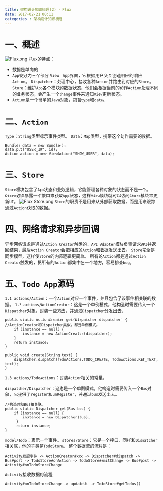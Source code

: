 ```yaml
---
title: 架构设计知识梳理(2) - Flux
date: 2017-02-21 00:11
categories : 架构设计知识梳理
---
```


# 一、概述
![Flux.png](http://upload-images.jianshu.io/upload_images/1949836-630d26c3c8a6e456.png?imageMogr2/auto-orient/strip%7CimageView2/2/w/1240)
`Flux`的特点：
- 数据是单向的
- `App`被分为三个部分
`View`：`App`界面，它根据用户交互创造相应的响应`Action`。
`Dispatcher`：处理中心，接收各种`Action`并路由到对应的`Store`。
`Store`：维护`App`各个模块的数据状态，他们会根据当前的动作`Action`处理不同的业务状态，会产生一个`change`事件来通知`View`更新状态。
- `Action`是一个简单的`Java`对象，包含`type`和`data`。

# 二、`Action`
`Type`：`String`类型标示事件类型。
`Data`：`Map`类型，携带这个动作需要的数据。
```
Bundler data = new Bundle();
data.put("USER_ID", id);
Action action = new ViewAction("SHOW_USER", data);
```
# 三、`Store`
`Store`模块包含了`App`状态和业务逻辑，它能管理各种对象的状态而不是一个。
`Store`必须暴露一个接口来获取`App`状态，这样`View`模块就可以访问`Store`模块来更新`UI`。
![Flux Store.png](http://upload-images.jianshu.io/upload_images/1949836-da7caf666f3815cd.png?imageMogr2/auto-orient/strip%7CimageView2/2/w/1240)
`Store`的职责不是用来从外部获取数据，而是用来跟踪通过`Action`获取的数据。
# 四、网络请求和异步回调
异步网络请求是通过`Action Creator`触发的，`API Adapter`模块负责请求`API`并返回结果，最后`Action Creator`会把相应的`Action`和数据发送出去。
`Store`完全是同步模型，这样使`Store`的内部逻辑更简单。
所有的`Action`都是通过`Action Creator`触发的，把所有的`Action`都集中在一个地方，容易排查`bug`。
# 五、`Todo App`源码
`1.1 actions/Action`：一个`Action`对应一个事件，并且包含了该事件相关联的数据。
`1.2 actions/ActionCreator`：这是一个单例模式，他构造时需要传入一个`Dispatcher`对象，封装一些方法，并通过`Dispatcher`分发出去。
```
public static ActionCreator get(Dispatcher dispatcher) { //ActionCreator和Dispatcher类似，都是单例模式。
    if (instance == null) {
        instance = new ActionCreator(dispatcher);
    }
    return instance;
}

public void create(String text) {
    dispatcher.dispatch(TodoActions.TODO_CREATE, TodoActions.KET_TEXT, text);
}
```
`1.3 actions/TodoActions`：封装`Action`相关的常量。

`dispatcher/Dispatcher`：这也是一个单例模式，他构造时需要传入一个`Bus`对象，它提供了`register`和`unRegister`，并通过`bus`发送出去。
```
//构造时和Bus相关联。
public static Dispatcher get(Bus bus) {
    if (instance == null) {
        instance = new Dispatcher(bus);
     }
     return instance;
}
```
`model/Todo`：表示一个事件。
`stores/Store`：它是一个接口，同样和`Dispatcher`相关联，他的子类是`TodoStore`。
整个数据流的流程是：
```
Activity发起事件 -> ActionCreator#xxx -> Dispatcher#dispatch -> Bus#post -> TodoStore#onAction -> TodoStore#emitChange -> Bus#post -> Activity#onTodoStoreChange
```
`Activity`接收数据的流程
```
Activity#onTodoStoreChange -> updateUi -> TodoStore#getTodos()
```
